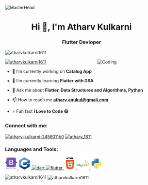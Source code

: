 ![MasterHead](https://referbruv.com/wp-content/uploads/2022/05/flutter-banner.png?ezimgfmt=ng:webp/ngcb2 )

<h1 align="center">Hi 👋, I'm Atharv Kulkarni</h1>
<h3 align="center">Flutter Devloper</h3>
<img align="right"  width="400" 
<p align="left"> <img src="https://komarev.com/ghpvc/?username=atharvkulkarni1611&label=Profile%20views&color=0e75b6&style=flat" alt="atharvkulkarni1611" /> </p>

<img align="right" alt="Coding" width="200" src="https://camo.githubusercontent.com/c1dcb74cc1c1835b1d716f5051499a2814c683c806b15f04b0eba492863703e9/68747470733a2f2f63646e2e6472696262626c652e636f6d2f75736572732f3733303730332f73637265656e73686f74732f363538313234332f6176656e746f2e676966">

<p align="left"> <a href="https://github.com/ryo-ma/github-profile-trophy"><img src="https://github-profile-trophy.vercel.app/?username=atharvkulkarni1611" alt="atharvkulkarni1611" /></a> </p>

- 🔭 I’m currently working on **Catalog App**

- 🌱 I’m currently learning **Flutter with DSA**

- 💬 Ask me about **Flutter, Data Structures and Algorithms, Python**

- 📫 How to reach me **atharv.anukul@gmail.com**

- ⚡ Fun fact **I Love to Code 😃**

<h3 align="left">Connect with me:</h3>
<p align="left">
<a href="https://linkedin.com/in/atharv-kulkarni-2456011b0" target="blank"><img align="center" src="https://raw.githubusercontent.com/rahuldkjain/github-profile-readme-generator/master/src/images/icons/Social/linked-in-alt.svg" alt="atharv-kulkarni-2456011b0" height="30" width="40" /></a>
<a href="https://instagram.com/atharv_1611" target="blank"><img align="center" src="https://raw.githubusercontent.com/rahuldkjain/github-profile-readme-generator/master/src/images/icons/Social/instagram.svg" alt="atharv_1611" height="30" width="40" /></a>
</p>

<h3 align="left">Languages and Tools:</h3>
<p align="left"> <a href="https://getbootstrap.com" target="_blank" rel="noreferrer"> <img src="https://raw.githubusercontent.com/devicons/devicon/master/icons/bootstrap/bootstrap-plain-wordmark.svg" alt="bootstrap" width="40" height="40"/> </a> <a href="https://www.w3schools.com/cpp/" target="_blank" rel="noreferrer"> <img src="https://raw.githubusercontent.com/devicons/devicon/master/icons/cplusplus/cplusplus-original.svg" alt="cplusplus" width="40" height="40"/> </a> <a href="https://dart.dev" target="_blank" rel="noreferrer"> <img src="https://www.vectorlogo.zone/logos/dartlang/dartlang-icon.svg" alt="dart" width="40" height="40"/> </a> <a href="https://flutter.dev" target="_blank" rel="noreferrer"> <img src="https://www.vectorlogo.zone/logos/flutterio/flutterio-icon.svg" alt="flutter" width="40" height="40"/> </a> <a href="https://www.w3.org/html/" target="_blank" rel="noreferrer"> <img src="https://raw.githubusercontent.com/devicons/devicon/master/icons/html5/html5-original-wordmark.svg" alt="html5" width="40" height="40"/> </a> <a href="https://www.mysql.com/" target="_blank" rel="noreferrer"> <img src="https://raw.githubusercontent.com/devicons/devicon/master/icons/mysql/mysql-original-wordmark.svg" alt="mysql" width="40" height="40"/> </a> <a href="https://www.python.org" target="_blank" rel="noreferrer"> <img src="https://raw.githubusercontent.com/devicons/devicon/master/icons/python/python-original.svg" alt="python" width="40" height="40"/> </a> </p>

<p><img align="left" src="https://github-readme-stats.vercel.app/api/top-langs?username=atharvkulkarni1611&show_icons=true&locale=en&layout=compact" alt="atharvkulkarni1611" /></p>

<p>&nbsp;<img align="center" src="https://github-readme-stats.vercel.app/api?username=atharvkulkarni1611&show_icons=true&locale=en" alt="atharvkulkarni1611" /></p>
